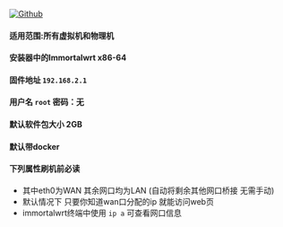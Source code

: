 [![Github](https://img.shields.io/badge/Release文件可在国内加速站下载-FC7C0D?logo=github&logoColor=fff&labelColor=000&style=for-the-badge)](https://wkdaily.cpolar.top/archives/1) 

#### 适用范围:所有虚拟机和物理机
#### 安装器中的Immortalwrt x86-64
#### 固件地址 `192.168.2.1`
#### 用户名 `root` 密码：无
#### 默认软件包大小 2GB 
#### 默认带docker
#### 下列属性刷机前必读

- 其中eth0为WAN 其余网口均为LAN (自动将剩余其他网口桥接 无需手动)
- 默认情况下 只要你知道wan口分配的ip 就能访问web页
- immortalwrt终端中使用 `ip a` 可查看网口信息 
